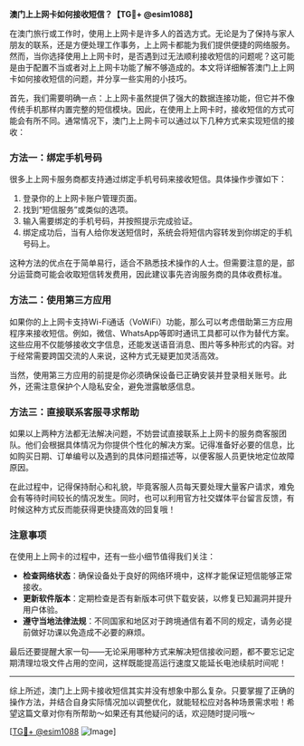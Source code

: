 **澳门上上网卡如何接收短信？【TG💪+ @esim1088】**

在澳门旅行或工作时，使用上上网卡是许多人的首选方式。无论是为了保持与家人朋友的联系，还是方便处理工作事务，上上网卡都能为我们提供便捷的网络服务。然而，当你选择使用上上网卡时，是否遇到过无法顺利接收短信的问题呢？这可能是由于配置不当或者对上上网卡功能了解不够造成的。本文将详细解答澳门上上网卡如何接收短信的问题，并分享一些实用的小技巧。

首先，我们需要明确一点：上上网卡虽然提供了强大的数据连接功能，但它并不像传统手机那样内置完整的短信模块。因此，在使用上上网卡时，接收短信的方式可能会有所不同。通常情况下，澳门上上网卡可以通过以下几种方式来实现短信的接收：

### 方法一：绑定手机号码

很多上上网卡服务商都支持通过绑定手机号码来接收短信。具体操作步骤如下：

1. 登录你的上上网卡账户管理页面。
2. 找到“短信服务”或类似的选项。
3. 输入需要绑定的手机号码，并按照提示完成验证。
4. 绑定成功后，当有人给你发送短信时，系统会将短信内容转发到你绑定的手机号码上。

这种方法的优点在于简单易行，适合不熟悉技术操作的人士。但需要注意的是，部分运营商可能会收取短信转发费用，因此建议事先咨询服务商的具体收费标准。

### 方法二：使用第三方应用

如果你的上上网卡支持Wi-Fi通话（VoWiFi）功能，那么可以考虑借助第三方应用程序来接收短信。例如，微信、WhatsApp等即时通讯工具都可以作为替代方案。这些应用不仅能够接收文字信息，还能发送语音消息、图片等多种形式的内容。对于经常需要跨国交流的人来说，这种方式无疑更加灵活高效。

当然，使用第三方应用的前提是你必须确保设备已正确安装并登录相关账号。此外，还需注意保护个人隐私安全，避免泄露敏感信息。

### 方法三：直接联系客服寻求帮助

如果以上两种方法都无法解决问题，不妨尝试直接联系上上网卡的服务商客服团队。他们会根据具体情况为你提供个性化的解决方案。记得准备好必要的信息，比如购买日期、订单编号以及遇到的具体问题描述等，以便客服人员更快地定位故障原因。

在此过程中，记得保持耐心和礼貌，毕竟客服人员每天要处理大量客户请求，难免会有等待时间较长的情况发生。同时，也可以利用官方社交媒体平台留言反馈，有时候这种方式反而能获得更快捷高效的回复哦！

### 注意事项

在使用上上网卡的过程中，还有一些小细节值得我们关注：

- **检查网络状态**：确保设备处于良好的网络环境中，这样才能保证短信能够正常接收。
- **更新软件版本**：定期检查是否有新版本可供下载安装，以修复已知漏洞并提升用户体验。
- **遵守当地法律法规**：不同国家和地区对于跨境通信有着不同的规定，请务必提前做好功课以免造成不必要的麻烦。

最后还要提醒大家一句——无论采用哪种方式来解决短信接收问题，都不要忘记定期清理垃圾文件占用的空间，这样既能提高运行速度又能延长电池续航时间呢！

---

综上所述，澳门上上网卡接收短信其实并没有想象中那么复杂。只要掌握了正确的操作方法，并结合自身实际情况加以调整优化，就能轻松应对各种场景需求啦！希望这篇文章对你有所帮助～如果还有其他疑问的话，欢迎随时提问哦～

[[TG💪+ @esim1088](https://t.me/s/esim1088) ![Image](https://i.postimg.cc/4NQfJmqS/Snipaste-2025-05-13-00-14-12.png)]